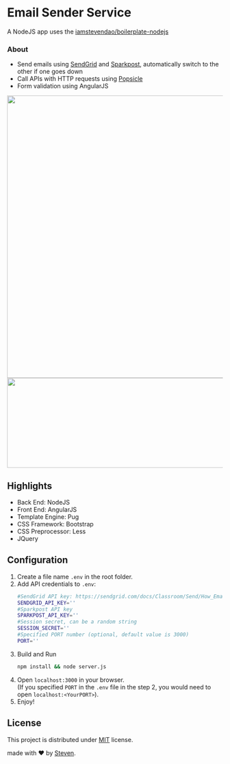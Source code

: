 # Email Sender Service
A NodeJS app uses the [iamstevendao/boilerplate-nodejs](https://github.com/iamstevendao/boilerplate-nodejs)

### About
- Send emails using [SendGrid](https://sendgrid.com) and [Sparkpost](https://www.sparkpost.com/), automatically switch to the other if one goes down
- Call APIs with HTTP requests using [Popsicle](https://github.com/blakeembrey/popsicle)
- Form validation using AngularJS

<p align="center">
  <img src="https://ncexfa.bn1302.livefilestore.com/y4mwcQJFgjeav0XgwM5ZVeuHxVzJCNyxXW0mlbRuf3Efyx1WRndZKNpm22zWri0a9_UgTtRDSJ8RzLTqkZLqFzPjNsONwqMpwY9EAcj8UjGvbJXfz3LSlpOAnOjbAtqEtpTqJ69wbGvw4bxVP2GDFTLna0zUduWhb9ouxBdHRDCFORFCHsblPv_5uXGSC9I-4poOQhwKs_tl8I8evufT2q7UQ?width=1024&height=660&cropmode=none" width="1024" height="660" />
  <img src="https://nceafa.bn1302.livefilestore.com/y4m7AvFoWOP7pig_QJw7RCl2RIbdFhVf2PTdL9IEFV8Z-Vi_li8BAgmY4I9cAMQZ4K3ABXbMzNEFxw4ZOkMQsjg2rShIebqCwQYLhhFSNipWhP97IIB52vsjndVyhESpltEGaBvP-IdXPp3-4Qp2p3dMSElfFeQFGOWAoGT41s4nzr6oZMV1sSp1c-J19KTC2DVvde9B7soq7nM5agdh4Yh8Q?width=1024&height=210&cropmode=none" width="1024" height="210" />
</p>

## Highlights
- Back End: NodeJS
- Front End: AngularJS
- Template Engine: Pug
- CSS Framework: Bootstrap
- CSS Preprocessor: Less
- JQuery

## Configuration
1. Create a file name `.env` in the root folder.
2. Add API credentials to `.env`:
   ```bash
   #SendGrid API key: https://sendgrid.com/docs/Classroom/Send/How_Emails_Are_Sent/api_keys.html
   SENDGRID_API_KEY=''
   #Sparkpost API key
   SPARKPOST_API_KEY=''
   #Session secret, can be a random string
   SESSION_SECRET=''
   #Specified PORT number (optional, default value is 3000)
   PORT=''
   ```
3. Build and Run
   ```bash
   npm install && node server.js
   ```
4. Open `localhost:3000` in your browser.    
   (If you specified `PORT` in the `.env` file in the step 2, you would need to open `localhost:<YourPORT>`).
5. Enjoy!

## License
This project is distributed under [MIT](https://github.com/blakeembrey/popsicle/blob/master/LICENSE) license.

made with &#x2764; by [Steven](https://github.com/iamstevendao).